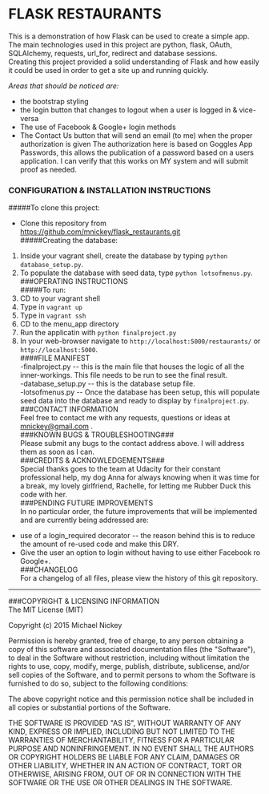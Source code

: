 # FLASK RESTAURANTS
This is a demonstration of how Flask can be used to create a simple app.  
The main technologies used in this project are python, flask, OAuth, SQLAlchemy, requests, url_for, redirect and database sessions.  
Creating this project provided a solid understanding of Flask and how easily it could be used in order to get a site up and running quickly.

_Areas that should be noticed are:_  
* the bootstrap styling
* the login button that changes to logout when a user is logged in & vice-versa
* The use of Facebook & Google+ login methods
* The Contact Us button that will send an email (to me) when the proper authorization is given
The authorization here is based on Goggles App Passwords, this allows the publication of a password based on a users application. I can verify that this works on MY system and will submit proof as needed.  

### CONFIGURATION & INSTALLATION INSTRUCTIONS  
#####To clone this project:  
* Clone this repository from https://github.com/mnickey/flask_restaurants.git  
#####Creating the database:  
1. Inside your vagrant shell, create the database by typing `python database_setup.py`.  
2. To populate the database with seed data, type `python lotsofmenus.py`.  
###OPERATING INSTRUCTIONS  
#####To run:  
1. CD to your vagrant shell  
2. Type in `vagrant up`  
3. Type in `vagrant ssh`  
4. CD to the menu_app directory  
5. Run the applicatin with `python finalproject.py`  
6. In your web-browser navigate to `http://localhost:5000/restaurants/` or `http://localhost:5000`.  
####FILE MANIFEST  
-finalproject.py -- this is the main file that houses the logic of all the inner-workings. This file needs to be run to see the final result.  
-database_setup.py -- this is the database setup file.   
-lotsofmenus.py -- Once the database has been setup, this will populate seed data into the database and ready to display by `finalproject.py`.  
###CONTACT INFORMATION  
Feel free to contact me with any requests, questions or ideas at [mnickey@gmail.com](mailto:mnickey@gmail.com) .  
###KNOWN BUGS & TROUBLESHOOTING###  
Please submit any bugs to the contact address above. I will address them as soon as I can.  
###CREDITS & ACKNOWLEDGEMENTS###    
Special thanks goes to the team at Udacity for their constant professional help, my dog Anna for always knowing when it was time for a break, my lovely girlfriend, Rachelle, for letting me Rubber Duck this code with her.   
###PENDING FUTURE IMPROVEMENTS  
In no particular order, the future improvements that will be implemented and are currently being addressed are:  
- use of a login_required decorator -- the reason behind this is to reduce the amount of re-used code and make this DRY.  
- Give the user an option to login without having to use either Facebook ro Google+.  
###CHANGELOG  
For a changelog of all files, please view the history of this git repository.  

---  

###COPYRIGHT & LICENSING INFORMATION  
The MIT License (MIT)

Copyright (c) 2015 Michael Nickey

Permission is hereby granted, free of charge, to any person obtaining a copy
of this software and associated documentation files (the "Software"), to deal
in the Software without restriction, including without limitation the rights
to use, copy, modify, merge, publish, distribute, sublicense, and/or sell
copies of the Software, and to permit persons to whom the Software is
furnished to do so, subject to the following conditions:

The above copyright notice and this permission notice shall be included in all
copies or substantial portions of the Software.

THE SOFTWARE IS PROVIDED "AS IS", WITHOUT WARRANTY OF ANY KIND, EXPRESS OR
IMPLIED, INCLUDING BUT NOT LIMITED TO THE WARRANTIES OF MERCHANTABILITY,
FITNESS FOR A PARTICULAR PURPOSE AND NONINFRINGEMENT. IN NO EVENT SHALL THE
AUTHORS OR COPYRIGHT HOLDERS BE LIABLE FOR ANY CLAIM, DAMAGES OR OTHER
LIABILITY, WHETHER IN AN ACTION OF CONTRACT, TORT OR OTHERWISE, ARISING FROM,
OUT OF OR IN CONNECTION WITH THE SOFTWARE OR THE USE OR OTHER DEALINGS IN THE
SOFTWARE.